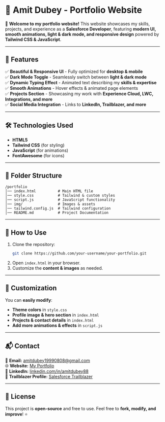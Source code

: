 # 🌟 Amit Dubey - Portfolio Website  

🚀 **Welcome to my portfolio website!** This website showcases my skills, projects, and experience as a **Salesforce Developer**, featuring **modern UI, smooth animations, light & dark mode, and responsive design** powered by **Tailwind CSS & JavaScript**.

---

## 📌 Features
✅ **Beautiful & Responsive UI** - Fully optimized for **desktop & mobile**  
✅ **Dark Mode Toggle** - Seamlessly switch between **light & dark mode**  
✅ **Dynamic Typing Effect** - Animated text describing my **skills & expertise**  
✅ **Smooth Animations** - Hover effects & animated page elements  
✅ **Projects Section** - Showcasing my work with **Experience Cloud, LWC, Integrations, and more**  
✅ **Social Media Integration** - Links to **LinkedIn, Trailblazer, and more**  

---

## 🛠️ Technologies Used
- **HTML5**  
- **Tailwind CSS** (for styling)  
- **JavaScript** (for animations)  
- **FontAwesome** (for icons)  

---

## 📂 Folder Structure
```
/portfolio
│── index.html          # Main HTML file
│── style.css           # Tailwind & custom styles
│── script.js           # JavaScript functionality
│── img/                # Images & assets
│── tailwind.config.js  # Tailwind configuration
│── README.md           # Project Documentation
```

---

## 🚀 How to Use
1. Clone the repository:
   ```sh
   git clone https://github.com/your-username/your-portfolio.git
   ```
2. Open `index.html` in your browser.  
3. Customize the **content & images** as needed.  

---

## 🎨 Customization
You can **easily modify**:
- **Theme colors** in `style.css`
- **Profile image & hero section** in `index.html`
- **Projects & contact details** in `index.html`
- **Add more animations & effects** in `script.js`

---

## 📬 Contact
📩 **Email:** [amitdubey19990808@gmail.com](mailto:amitdubey19990808@gmail.com)  
🌐 **Website:** [My Portfolio](https://amitsince2001.github.io/portfolio)<br/>
💼 **LinkedIn:** [linkedin.com/in/amitdubey88](https://www.linkedin.com/in/amitdubey88)  
🌟 **Trailblazer Profile:** [Salesforce Trailblazer](https://www.salesforce.com/trailblazer/amitkdubey)  

---

## 📄 License
This project is **open-source** and free to use. Feel free to **fork, modify, and improve**! ⭐  
